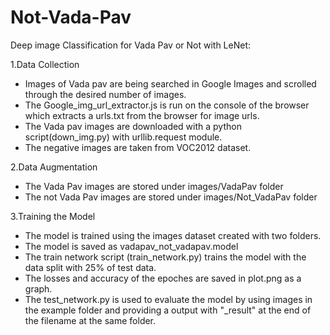 # Not-Vada-Pav
Deep image Classification for Vada Pav or Not with LeNet:

1.Data Collection
* Images of Vada pav are being searched in Google Images and scrolled through the desired number of images.
* The Google_img_url_extractor.js is run on the console of the browser which extracts a urls.txt from the browser for image urls.
* The Vada pav images are downloaded with a python script(down_img.py) with urllib.request module.
* The negative images are taken from VOC2012 dataset. 

2.Data Augmentation
* The Vada Pav images are stored under images/VadaPav folder
* The not Vada Pav images are stored under images/Not_VadaPav folder

3.Training the Model
* The model is trained using the images dataset created with two folders.
* The model is saved as vadapav_not_vadapav.model
* The train network script (train_network.py) trains the model with the data split with 25% of test data.
* The losses and accuracy of the epoches are saved in plot.png as a graph.
* The test_network.py is used to evaluate the model by using images in the example folder and providing a output with "_result" at the end of the filename at the same folder.
